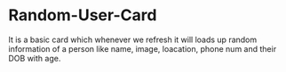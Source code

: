 # Random-User-Card
It is a basic card which whenever we refresh  it will loads up random information of a person like name, image, loacation, phone num and their DOB with age.
